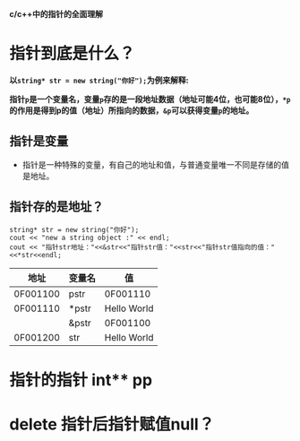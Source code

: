 
**c/c++中的指针的全面理解**

# 指针到底是什么？

**以`string* str = new string("你好");`为例来解释:**

**指针`p`是一个变量名，变量`p`存的是一段地址数据（地址可能4位，也可能8位），`*p`的作用是得到p的值（地址）所指向的数据，`&p`可以获得变量`p`的地址。**

## 指针是变量

* 指针是一种特殊的变量，有自己的地址和值，与普通变量唯一不同是存储的值是地址。


## 指针存的是地址？
    string* str = new string("你好");
	cout << "new a string object :" << endl;
	cout << "指针str地址："<<&str<<"指针str值："<<str<<"指针str值指向的值："<<*str<<endl;

| 地址     | 变量名 | 值          |
| -------- | ------ | ----------- |
| 0F001100 | pstr   | 0F001110    |
| 0F001110 | *pstr  | Hello World |
|          | &pstr  | 0F001100    |
| 0F001200 | str    | Hello World |

# 指针的指针 int** pp

# delete 指针后指针赋值null？


